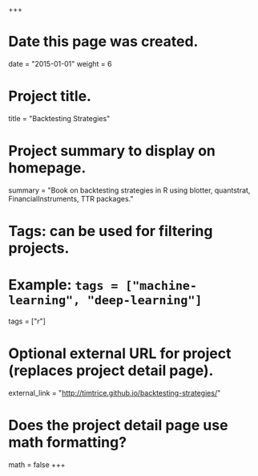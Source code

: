 +++
# Date this page was created.
date = "2015-01-01"
weight = 6

# Project title.
title = "Backtesting Strategies"

# Project summary to display on homepage.
summary = "Book on backtesting strategies in R using blotter, quantstrat, FinancialInstruments, TTR packages."

# Tags: can be used for filtering projects.
# Example: `tags = ["machine-learning", "deep-learning"]`
tags = ["r"]

# Optional external URL for project (replaces project detail page).
external_link = "http://timtrice.github.io/backtesting-strategies/"

# Does the project detail page use math formatting?
math = false
+++
